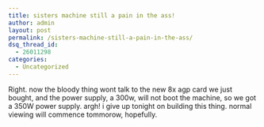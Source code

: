```yaml
---
title: sisters machine still a pain in the ass!
author: admin
layout: post
permalink: /sisters-machine-still-a-pain-in-the-ass/
dsq_thread_id:
  - 26011298
categories:
  - Uncategorized
---
```

Right. now the bloody thing wont talk to the new 8x agp card we just bought, and the power supply, a 300w, will not boot the machine, so we got a 350W power supply. argh! i give up tonight on building this thing. normal viewing will commence tommorow, hopefully.